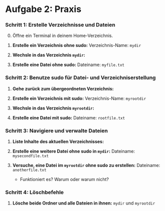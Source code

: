 # Aufgabe 2: Praxis

### Schritt 1: Erstelle Verzeichnisse und Dateien

0. Öffne ein Terminal in deinem Home-Verzeichnis.

1. **Erstelle ein Verzeichnis ohne sudo:** Verzeichnis-Name: `mydir`

2. **Wechsle in das Verzeichnis `mydir`:**

3. **Erstelle eine Datei ohne sudo:** Dateiname: `myfile.txt`

### Schritt 2: Benutze sudo für Datei- und Verzeichniserstellung

1. **Gehe zurück zum übergeordneten Verzeichnis:**

2. **Erstelle ein Verzeichnis mit sudo:** Verzeichnis-Name: `myrootdir`

3. **Wechsle in das Verzeichnis `myrootdir`:**

4. **Erstelle eine Datei mit sudo:** Dateiname: `rootfile.txt`

### Schritt 3: Navigiere und verwalte Dateien

1. **Liste Inhalte des aktuellen Verzeichnisses:**

2. **Erstelle eine weitere Datei ohne sudo in `mydir`:** Dateiname: `mysecondfile.txt`

3. **Versuche, eine Datei im `myrootdir` ohne sudo zu erstellen:** Dateiname: `anotherfile.txt`
    - Funktioniert es? Warum oder warum nicht?

### Schritt 4: Löschbefehle

1. **Lösche beide Ordner und alle Dateien in ihnen:** `mydir` und `myrootdir`
